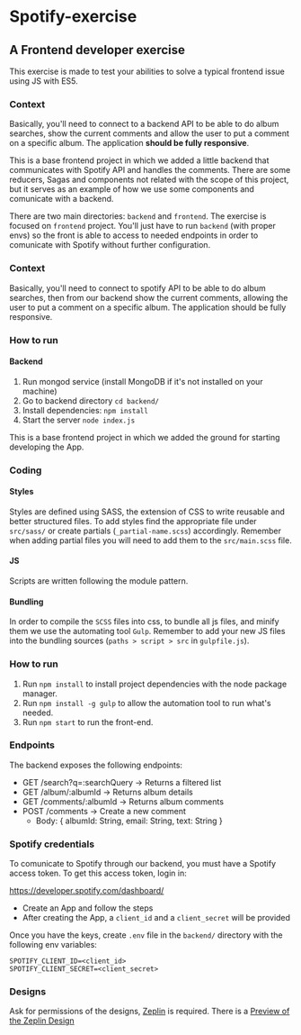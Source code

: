 # Spotify-exercise 

## A Frontend developer exercise

This exercise is made to test your abilities to solve a typical frontend issue using JS with ES5.

### Context

Basically, you'll need to connect to a backend API to be able to do album searches,
show the current comments and allow the user to put a comment on a specific album. 
The application **should be fully responsive**.

This is a base frontend project in which we added a little backend that communicates with
Spotify API and handles the comments. There are some reducers, Sagas and components not
related with the scope of this project, but it serves as an example of how we use some components
and comunicate with a backend.

There are two main directories: `backend` and `frontend`. The exercise is focused on
`frontend` project. You'll just have to run `backend` (with proper envs) so the front
is able to access to needed endpoints in order to comunicate with Spotify without
further configuration.

### Context

Basically, you'll need to connect to spotify API to be able to do album searches,
then from our backend show the current comments, allowing the user to put a comment
on a specific album. 
The application should be fully responsive.
### How to run

#### Backend
1. Run mongod service (install MongoDB if it's not installed on your machine)
2. Go to backend directory `cd backend/`
3. Install dependencies: `npm install`
3. Start the server `node index.js`

This is a base frontend project in which we added the ground for starting developing the App.

### Coding
#### Styles
Styles are defined using SASS, the extension of CSS to write reusable and better structured files. To add styles find the appropriate file under `src/sass/` or create partials (`_partial-name.scss`) accordingly. Remember when adding partial files you will need to add them to the `src/main.scss` file.

#### JS
Scripts are written following the module pattern. 

#### Bundling
In order to compile the `SCSS` files into css, to bundle all js files, and minify them we use the automating tool `Gulp`. Remember to add your new JS files into the bundling sources (`paths > script > src` in `gulpfile.js`).


### How to run

1. Run `npm install` to install project dependencies with the node package manager.
2. Run `npm install -g gulp` to allow the automation tool to run what's needed.
3. Run `npm start` to run the front-end.

### Endpoints
The backend exposes the following endpoints:

- GET /search?q=:searchQuery      -> Returns a filtered list
- GET /album/:albumId             -> Returns album details
- GET /comments/:albumId          -> Returns album comments
- POST /comments                  -> Create a new comment
    - Body: { albumId: String, email: String, text: String }

### Spotify credentials
To comunicate to Spotify through our backend, you must have a Spotify access token. To get this access token, login in:

https://developer.spotify.com/dashboard/

- Create an App and follow the steps
- After creating the App, a `client_id` and a `client_secret` will be provided

Once you have the keys, create `.env` file in the `backend/` directory with the following env variables:

```
SPOTIFY_CLIENT_ID=<client_id>
SPOTIFY_CLIENT_SECRET=<client_secret>
```

### Designs

Ask for permissions of the designs, [Zeplin](https://zeplin.io/) is required.
There is a [Preview of the Zeplin Design](https://zpl.io/b639y3g)
